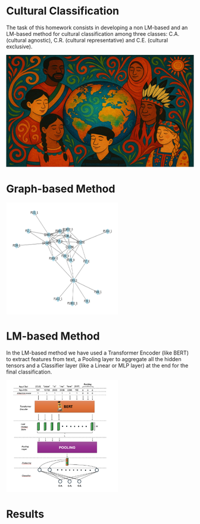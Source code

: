 # Cultural Classification
The task of this homework consists in developing a non LM-based and an LM-based method for cultural classification among three classes: C.A. (cultural agnostic), C.R. (cultural representative) and C.E. (cultural exclusive). 

<img src="./images/image_1.png" alt="Description" width="600" height = "300" />

# Graph-based Method


<img src="./images/image_2.png" alt="Description" width="300" height = "300" />

# LM-based Method
In the LM-based method we have used a Transformer Encoder (like BERT) to extract features from text, a Pooling layer to aggregate all the hidden tensors and a Classifier layer (like a Linear or MLP layer) at the end for the final classification.

<img src="./images/image_3.png" alt="Description" width="300" height = "300" />

# Results
